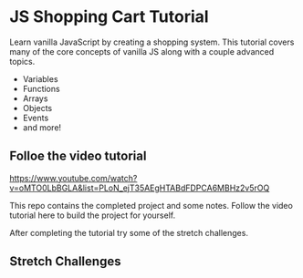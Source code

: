 # JS Shopping Cart Tutorial

 Learn vanilla JavaScript by creating a shopping system. This tutorial covers many of the core concepts of vanilla JS along with a couple advanced topics. 

 - Variables 
 - Functions 
 - Arrays
 - Objects 
 - Events
 - and more!

 ## Folloe the video tutorial

 https://www.youtube.com/watch?v=oMTO0LbBGLA&list=PLoN_ejT35AEgHTABdFDPCA6MBHz2v5rOQ

 This repo contains the completed project and some notes. Follow the video tutorial here to build the project for yourself.

 After completing the tutorial try some of the stretch challenges. 

 ## Stretch Challenges 

